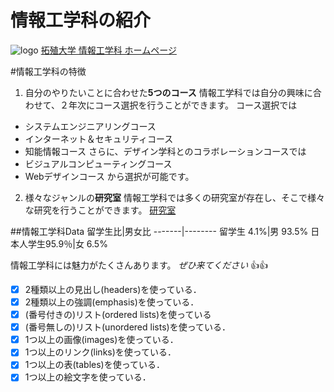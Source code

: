 # 情報工学科の紹介
<!-- Markdown記法を使って学科の紹介ページを作る -->
![logo](https://feng.takushoku-u.ac.jp/albums/abm00014693.jpg)
[拓殖大学 情報工学科 ホームページ](https://feng.takushoku-u.ac.jp/course/cs/)


#情報工学科の特徴
1. 自分のやりたいことに合わせた**5つのコース**
情報工学科では自分の興味に合わせて、２年次にコース選択を行うことができます。
コース選択では
* システムエンジニアリングコース
* インターネット＆セキュリティコース
* 知能情報コース
さらに、デザイン学科とのコラボレーションコースでは
* ビジュアルコンピューティングコース
* Webデザインコース
から選択が可能です。
2. 様々なジャンルの**研究室**
情報工学科では多くの研究室が存在し、そこで様々な研究を行うことができます。
[研究室](https://feng.takushoku-u.ac.jp/course/cs/lab.html)

##情報工学科Data
 留学生比|男女比
 -------|--------
 留学生 4.1%|男 93.5%
 日本人学生95.9％|女 6.5%

情報工学科には魅力がたくさんあります。
*ぜひ来てください* :+1::+1:
<!-- この部分より上に記述を追加して下のチェックボックスで確認する -->
- [x] 2種類以上の見出し(headers)を使っている．
- [x] 2種類以上の強調(emphasis)を使っている．
- [x] (番号付きの)リスト(ordered lists)を使っている
- [x] (番号無しの)リスト(unordered lists)を使っている．
- [x] 1つ以上の画像(images)を使っている．
- [x] 1つ以上のリンク(links)を使っている．
- [x] 1つ以上の表(tables)を使っている．
- [x] 1つ以上の絵文字を使っている．
